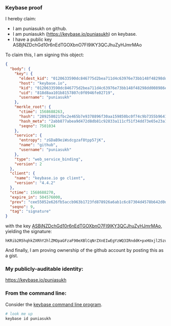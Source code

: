 ### Keybase proof

I hereby claim:

  * I am puniasukh on github.
  * I am puniasukh (https://keybase.io/puniasukh) on keybase.
  * I have a public key ASBjNZDchGd10r6nEdTGOXbnO7FI9IKY3QCJhuZyHJmrMAo

To claim this, I am signing this object:

```json
{
  "body": {
    "key": {
      "eldest_kid": "0120633590dc846775d2bea711d4c63976e73bb148f48298dd008986e6721c99ab300a",
      "host": "keybase.io",
      "kid": "0120633590dc846775d2bea711d4c63976e73bb148f48298dd008986e6721c99ab300a",
      "uid": "818d8aa101b8157807c0f0946fe02719",
      "username": "puniasukh"
    },
    "merkle_root": {
      "ctime": 1568688263,
      "hash": "289258021fbc2e465b7e9378896f30aa159850bc0f74c9b7355b9641ef241fce1891b700f4e6fae7cd0a406abf8bbb73362b81abd926529da83e05220c99024d",
      "hash_meta": "2abb877abea9d472d8db81c92833a111cf51f34dd73e65e23a1371faaa1f86d7",
      "seqno": 7501034
    },
    "service": {
      "entropy": "zGDaB9eiWsdcgzaf8tpp57jK",
      "name": "github",
      "username": "puniasukh"
    },
    "type": "web_service_binding",
    "version": 2
  },
  "client": {
    "name": "keybase.io go client",
    "version": "4.4.2"
  },
  "ctime": 1568688270,
  "expire_in": 504576000,
  "prev": "cee55052e626fb5accb963b1723fd878926a6ab1c6c87304d4578b642d0d95d4",
  "seqno": 9,
  "tag": "signature"
}
```

with the key [ASBjNZDchGd10r6nEdTGOXbnO7FI9IKY3QCJhuZyHJmrMAo](https://keybase.io/puniasukh), yielding the signature:

```
hKRib2R5hqhkZXRhY2hlZMOpaGFzaF90eXBlCqNrZXnEIwEgYzWQ3IRnddK+pxHUxjl25zuxSPSCmN0AiYbmchyZqzAKp3BheWxvYWTESpcCCcQgzuVQUuYm+1rMuWOxcj/YeJJqarHGyHME1FeLZC0NldTEIIrQsndE34wxf5+J8cIJeHLbL2HERQLVH6JDNfl5NV1BAgHCo3NpZ8RA00yK92yQHEhJbeG+/hqDXy7Hksk8KiJHhLjR2XxZhNCkIQcs6k2CCljuuj+AIUE1KCE92PX9eAEACEjLEJFWDahzaWdfdHlwZSCkaGFzaIKkdHlwZQildmFsdWXEIPNC8wSo4TUG+311/MBZwYRjuESvckvFxxRESbVuQo0zo3RhZ80CAqd2ZXJzaW9uAQ==

```

And finally, I am proving ownership of the github account by posting this as a gist.

### My publicly-auditable identity:

https://keybase.io/puniasukh

### From the command line:

Consider the [keybase command line program](https://keybase.io/download).

```bash
# look me up
keybase id puniasukh
```
